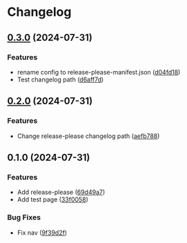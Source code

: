 # Changelog

## [0.3.0](https://github.com/dpomerleano-stats/test-mkdocs/compare/v0.2.0...v0.3.0) (2024-07-31)


### Features

* rename config to release-please-manifest.json ([d04fd18](https://github.com/dpomerleano-stats/test-mkdocs/commit/d04fd18686074a821e5475630697ddaeb7947df9))
* Test changelog path ([d6aff7d](https://github.com/dpomerleano-stats/test-mkdocs/commit/d6aff7d974835189d5750661e94a6476a317b136))

## [0.2.0](https://github.com/dpomerleano-stats/test-mkdocs/compare/v0.1.0...v0.2.0) (2024-07-31)


### Features

* Change release-please changelog path ([aefb788](https://github.com/dpomerleano-stats/test-mkdocs/commit/aefb78813cce99859363716d8219ed1f5585bb94))

## 0.1.0 (2024-07-31)


### Features

* Add release-please ([69d49a7](https://github.com/dpomerleano-stats/test-mkdocs/commit/69d49a78858799aadced9854314e54c343e3f134))
* Add test page ([33f0058](https://github.com/dpomerleano-stats/test-mkdocs/commit/33f00589aebd5e3fa79f9a7bce55dffb9035bd0a))


### Bug Fixes

* Fix nav ([9f39d2f](https://github.com/dpomerleano-stats/test-mkdocs/commit/9f39d2f11aa07b74baf83d4dc5366610978b97d1))
